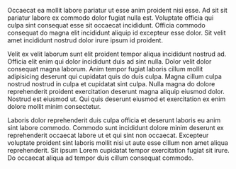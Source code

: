 Occaecat ea mollit labore pariatur ut esse anim proident nisi esse. Ad sit sit pariatur labore ex commodo dolor fugiat nulla est. Voluptate officia qui culpa sint consequat esse sit occaecat incididunt. Officia commodo consequat do magna elit incididunt aliquip id excepteur esse dolor. Sit velit amet incididunt nostrud dolor irure ipsum id proident.

Velit ex velit laborum sunt elit proident tempor aliqua incididunt nostrud ad. Officia elit enim qui dolor incididunt duis ad sint nulla. Dolor velit dolor consequat magna laborum. Anim tempor fugiat laboris cillum mollit adipisicing deserunt qui cupidatat quis do duis culpa. Magna cillum culpa nostrud nostrud in culpa et cupidatat sint culpa. Nulla magna do dolore reprehenderit proident exercitation deserunt magna aliquip eiusmod dolor. Nostrud est eiusmod ut. Qui quis deserunt eiusmod et exercitation ex enim dolore mollit minim consectetur.

Laboris dolor reprehenderit duis culpa officia et deserunt laboris eu anim sint labore commodo. Commodo sunt incididunt dolore minim deserunt ex reprehenderit occaecat labore ut et qui sint non occaecat. Excepteur voluptate proident sint laboris mollit nisi ut aute esse cillum non amet aliqua reprehenderit. Sit ipsum Lorem cupidatat tempor exercitation fugiat sit irure. Do occaecat aliqua ad tempor duis cillum consequat commodo.